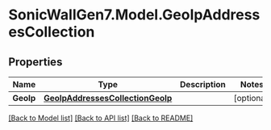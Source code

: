 # SonicWallGen7.Model.GeoIpAddressesCollection

## Properties

Name | Type | Description | Notes
------------ | ------------- | ------------- | -------------
**GeoIp** | [**GeoIpAddressesCollectionGeoIp**](GeoIpAddressesCollectionGeoIp.md) |  | [optional] 

[[Back to Model list]](../README.md#documentation-for-models) [[Back to API list]](../README.md#documentation-for-api-endpoints) [[Back to README]](../README.md)

